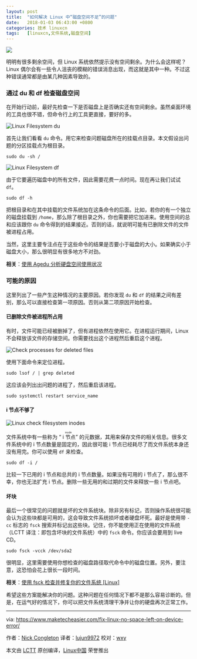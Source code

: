 ```yaml
---
layout: post
title:	"如何解决 Linux 中“磁盘空间不足”的问题"
date:	2018-01-03 06:43:00 +0800 
categories:	技术 linuxcn 
tags:	[linuxcn,文件系统,磁盘空间]
---
```



![](/Asserts/Images//attachment/album/201801/03/064323bm1b14cv9s4sm61l.jpg)


明明有很多剩余空间，但 Linux 系统依然提示没有空间剩余。为什么会这样呢？Linux 偶尔会有一些令人沮丧的模糊的错误消息出现，而这就是其中一种。不过这种错误通常都是由某几种因素导致的。


### 通过 du 和 df 检查磁盘空间


在开始行动前，最好先检查一下是否磁盘上是否确实还有空间剩余。虽然桌面环境的工具也很不错，但命令行上的工具更直接，要好的多。


![Linux Filesystem du](/Asserts/Images//attachment/album/201801/03/064331vo5gp46bgzfbjfy9.jpg "Linux Filesystem du")


首先让我们看看 `du` 命令。用它来检查问题磁盘所在的挂载点目录。本文假设出问题的分区挂载点为根目录。



```
sudo du -sh /

```

![Linux Filesystem df](/Asserts/Images//attachment/album/201801/03/064332cmgwxqwrd3uuirs4.jpg "Linux Filesystem df")


由于它要遍历磁盘中的所有文件，因此需要花费一点时间。现在再让我们试试 `df`。



```
sudo df -h

```

把根目录和在其中挂载的文件系统加在这条命令的后面。比如，若你的有一个独立的磁盘挂载到 `/home`，那么除了根目录之外，你也需要把它加进来。使用空间的总和应该跟你 `du` 命令得到的结果接近。否则的话，就说明可能有已删除文件的文件被进程占用。


当然，这里主要专注点在于这些命令的结果是否要小于磁盘的大小。如果确实小于磁盘大小，那么很明显有很多地方不对劲。


**相关**：[使用 Agedu 分析硬盘空间使用状况](https://www.maketecheasier.com/agedu-analyze-hard-disk-space-usage-in-linux/ "Use Agedu to Analyze Hard Disk Space Usage in Linux") 


### 可能的原因


这里列出了一些产生这种情况的主要原因。若你发现 `du` 和 `df` 的结果之间有差别，那么可以直接检查第一项原因。否则从第二项原因开始检查。


#### 已删除文件被进程所占用


有时，文件可能已经被删掉了，但有进程依然在使用它。在进程运行期间，Linux 不会释放该文件的存储空间。你需要找出这个进程然后重启这个进程。


![Check processes for deleted files](/Asserts/Images//attachment/album/201801/03/064332vji6ttfids9qjvvz.jpg "Check processes for deleted files")


使用下面命令来定位进程。



```
sudo lsof / | grep deleted

```

这应该会列出出问题的进程了，然后重启该进程。



```
sudo systemctl restart service_name

```

#### i 节点不够了


![Linux check filesystem inodes](/Asserts/Images//attachment/album/201801/03/064332xceb9tj0f4bbqmqf.jpg "Linux check filesystem inodes")


文件系统中有一些称为 “<ruby> i 节点 <rt>  inode </rt></ruby>” 的元数据，其用来保存文件的相关信息。很多文件系统中的 i 节点数量是固定的，因此很可能 i 节点已经耗尽了而文件系统本身还没有用完。你可以使用 `df` 来检查。



```
sudo df -i /

```

比较一下已用的 i 节点和总共的 i 节点数量。如果没有可用的 i 节点了，那么很不幸，你也无法扩充 i 节点。删除一些无用的和过期的文件来释放一些 i 节点吧。


#### 坏块


最后一个很常见的问题就是坏的文件系统块。除非另有标记，否则操作系统很可能会认为这些块都是可用的，这会导致文件系统损坏或者硬盘坏死。最好是使用带 `-cc` 标志的 `fsck` 搜索并标记出这些块。记住，你不能使用正在使用的文件系统（LCTT 译注：即包含坏块的文件系统）中的 `fsck` 命令。你应该会要用到 live CD。



```
sudo fsck -vcck /dev/sda2

```

很明显，这里需要使用你想检查的磁盘路径取代命令中的磁盘位置。另外，要注意，这恐怕会花上很长一段时间。


**相关**：[使用 fsck 检查并修复你的文件系统 [Linux]](https://www.maketecheasier.com/check-repair-filesystem-fsck-linux/ "Check and Repair Your Filesystem With fsck [Linux]")


希望这些方案能解决你的问题。这种问题在任何情况下都不是那么容易诊断的。但是，在运气好的情况下，你可以把文件系统清理干净并让你的硬盘再次正常工作。




---


via: <https://www.maketecheasier.com/fix-linux-no-space-left-on-device-error/>


作者：[Nick Congleton](https://www.maketecheasier.com/author/nickcongleton/) 译者：[lujun9972](https://github.com/lujun9972) 校对：[wxy](https://github.com/wxy)


本文由 [LCTT](https://github.com/LCTT/TranslateProject) 原创编译，[Linux中国](https://linux.cn/) 荣誉推出
